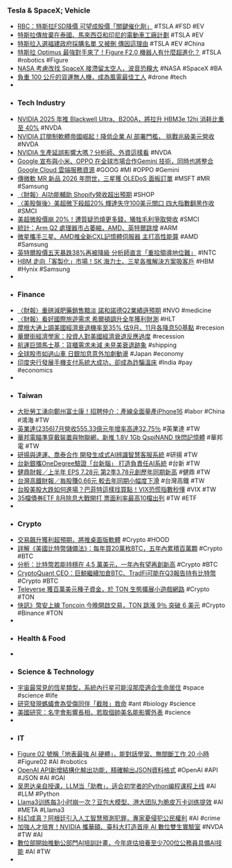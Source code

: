 ### Tesla & SpaceX; Vehicle
- [RBC：特斯拉FSD降價 可望成股價「關鍵催化劑」](https://news.cnyes.com/news/id/5672143) #TSLA #FSD #EV
- [特斯拉傳放棄在泰國、馬來西亞和印尼的電動車工廠計劃](https://www.thenewslens.com/article/206333) #TSLA #EV
- [特斯拉入選福建政府採購名單 又被刪 傳因這理由](https://udn.com/news/story/7332/8147891) #TSLA #EV #China
- [特斯拉 Optimus 最強對手來了！Figure F2.0 機器人有什麼超進化？](https://www.inside.com.tw/article/35853-figure-02-humanoid-robot-launch) #TSLA #robotics #Figure
- [NASA 考慮改找 SpaceX 接滯留太空人，波音恐糗大](https://technews.tw/2024/08/08/starliner-crew-may-stay-in-space-until-february-as-nasa-weighs-spacex-option/) #NASA #SpaceX #BA
- [負重 100 公斤的貨運無人機，成為風電最佳工人](https://technews.tw/2024/08/08/heavy-drone-for-wind-farm/) #drone #tech
-
- ### Tech Industry
- [NVIDIA 2025 年推 Blackwell Ultra、B200A，將拉升 HBM3e 12hi 消耗比重至 40%](https://technews.tw/2024/08/08/nvidia-2025/) #NVDA
- [NVIDIA 訂閱制軟體帝國崛起！降低企業 AI 部署門檻， 挑戰兆級美元營收](https://www.techbang.com/posts/117409-nvidias-subscription-software-empir) #NVDA
- [NVIDIA 生產延誤影響大嗎？分析師、外資這樣看](https://technews.tw/2024/08/08/nvidia-ai-chip-2/) #NVDA
- [Google 宣布與小米、OPPO 在全球市場合作Gemini 技術，同時也將整合Google Cloud 雲端服務資源](https://m.eprice.com.tw/mobile/talk/102/5811608/1) #GOOG #MI #OPPO #Gemini
- [傳微軟 MR 新品 2026 年問世，三星獲 OLEDoS 面板訂單](https://technews.tw/2024/08/08/samsung-display-to-supply-oledos-to-microsoft-for-mr-device/) #MSFT #MR #Samsung
- [〈財報〉AI功能輔助 Shopify營收超出預期](https://news.cnyes.com/news/id/5671777) #SHOP
- [〈美股盤後〉美超微下殺超20% 輝達失守100美元關口 四大指數翻黑作收](https://news.cnyes.com/news/id/5671970) #SMCI
- [美超微股價崩 20%！遭質疑恐燒更多錢，犧牲毛利爭取營收](https://finance.technews.tw/2024/08/08/supermicro-computer-us-stock-0807/) #SMCI
- [統計：Arm Q2 處理器市占萎縮，AMD、英特爾跳增](https://technews.tw/2024/08/08/amd-intel-in-focus-as-data-shows-gains-over-arm/) #ARM
- [微星攜手三星、AMD推全新CXL記憶體伺服器 主打高性能算](https://news.cnyes.com/news/id/5672615) #AMD #Samsung
- [英特爾股價五天暴跌38%再被降級 分析師直言「重拾領導地位難」](https://news.cnyes.com/news/id/5671991) #INTC
- [HBM 走向「客製化」市場！SK 海力士、三星各推解決方案吸客戶](https://technews.tw/2024/08/08/samsung-and-sk-hynix-hbm/) #HBM #Hynix #Samsung
-
- ### Finance
- [〈財報〉重磅減肥藥銷售黯淡 諾和諾德Q2業績遜預期](https://news.cnyes.com/news/id/5671552) #NVO #medicine
- [〈財報〉看好國際旅遊需求 希爾頓調升全年獲利財測](https://news.cnyes.com/news/id/5671515) #HLT
- [摩根大通上調美國經濟衰退機率至35% 估9月、11月各降息50基點](https://news.cnyes.com/news/id/5672612) #recesion
- [華爾街經濟學家：投資人對美國經濟衰退反應過度](https://news.cnyes.com/news/id/5671721) #recession
- [航運巨頭馬士基：貨櫃需求未減 未見美衰退跡象](https://news.cnyes.com/news/id/5671937) #shipping
- [全球股市如過山車 日銀加息意外加劇動盪](https://www.epochtimes.com/b5/24/8/7/n14306806.htm) #Japan #economy
- [印度央行發展手機支付系統大成功，卻成為詐騙溫床](https://infosecu.technews.tw/2024/08/08/india-upi-becomes-hotbed-for-scams/) #India #pay #economics
-
- ### Taiwan
- [大批勞工湧向鄭州富士康！招聘仲介：產線全面量產iPhone16](https://news.cnyes.com/news/id/5672466) #labor #China #鴻海 #TW
- [英業達(2356)7月營收555.33億元年增率高達32.75％](https://news.cnyes.com/news/id/5670607) #英業達 #TW
- [華邦電瞄準穿戴裝置與物聯網，新推 1.8V 1Gb QspiNAND 快閃記憶體](https://finance.technews.tw/2024/08/07/winbond-targets-wearable-devices-and-the-internet-of-things/) #華邦電 #TW
- [研揚與達運、喬泰合作 開發生成式AI辨識智慧客服系統](https://news.cnyes.com/news/id/5671713) #研揚 #TW
- [台新銀攜OneDegree驗證「台新腦」 打造負責任AI系統](https://news.cnyes.com/news/id/5669973) #台新 #TW
- [健鼎財報／上半年 EPS 7.28元 第2季3.78元創歷年同期新高](https://money.udn.com/money/story/5607/8148947) #健鼎 #TW
- [台灣高鐵財報／毎股賺0.66元 較去年同期小幅度下滑](https://money.udn.com/money/story/5710/8146924) #台灣高鐵 #TW
- [台股美股大跌如何進場？巴菲特這樣找買點！VIX恐慌指數秒懂](https://www.gvm.com.tw/article/114854) #VIX #TW
- [35檔債券ETF 8月除息大戰開打 票面利率最高10檔出列](https://news.cnyes.com/news/id/5672309) #TW #ETF
-
- ### Crypto
- [交易飆升獲利超預期，將推桌面版軟體](https://www.businessyee.com/article/4363-Robinhood-2024-q2-earningcall) #Crypto #HOOD
- [詳解《美國比特幣儲備法》：每年買20萬枚BTC，五年內累積百萬顆](https://www.blocktempo.com/detailed-explanation-of-the-u-s-bitcoin-strategic-reserve-act-purchase-200000-btc-every-year-reaching-1-million-within-five-years/) #Crypto #BTC
- [分析：比特幣若能持穩在 4.5 萬美元，一年內有望再創新高](https://blockcast.it/2024/08/08/mica-daily-240808/) #Crypto #BTC
- [CryptoQuant CEO：巨鯨繼續加倉BTC、TradFi可能在Q3報告持有比特幣](https://abmedia.io/cryptoquant-bitcoin-hodlers-accumulated-23-billion) #Crypto #BTC
- [Televerse 獲百萬美元種子資金，於 TON 生態擴展小遊戲網路](https://www.blocktempo.com/televerse-secures-1-million-in-seed-funding-to-expand-mini-game-network-on-ton/) #Crypto #TON
- [快訊》幣安上線 Toncoin 今晚開啟交易，TON 跳漲 9％ 突破 6 美元](https://www.blocktempo.com/binance-will-list-toincoin/) #Crypto #Binance #TON
-
- ### Health & Food
-
- ### Science & Technology
- [宇宙最常見的恆星類型，系統內行星可能沒那麼適合生命居住](https://technews.tw/2024/08/07/far-ultraviolet-galex-red-dwarf-star-exoplanet/) #space #science #life
- [研究發現螞蟻會為受傷同伴「截肢」救命](https://www.epochtimes.com/b5/24/8/6/n14306090.htm) #ant #biology #science
- [美國研究：名字會影響長相，若取個帥美名能影響外表](https://technews.tw/2024/08/07/wild-study-finds-your-name-has-an-incredible-effect-on-your-face/) #science
-
- ### IT
- [Figure 02 號稱「地表最強 AI 硬體」，能對話學習、無間斷工作 20 小時](https://technews.tw/2024/08/08/figure-02-coming/) #Figure02 #AI #robotics
- [OpenAI API新增結構化輸出功能，精確輸出JSON資料格式](https://www.ithome.com.tw/news/164349) #OpenAI #API #JSON #AI #GAI
- [吴恩达亲自授课，LLM当「助教」，适合初学者的Python编程课程上线](https://www.jiqizhixin.com/articles/2024-08-08-6) #AI #LLM #Python
- [Llama3训练每3小时崩一次？豆包大模型、港大团队为脆皮万卡训练提效](https://www.jiqizhixin.com/articles/2024-08-08-7) #AI #META #Llama3
- [科幻成真？阿根廷引入人工智慧預測犯罪，專家憂侵犯公民權利](https://www.techbang.com/posts/117321-argentina-ai-predict-crimes) #AI #crime
- [加強人才培育！NVIDIA 攜華碩、臺科大打造首座 AI 數位雙生實驗室](https://technews.tw/2024/08/07/nvidia-asus-ntust-ai-lab/) #NVDA #TW #AI
- [數位部開始推動公部門AI培訓計畫，今年底估培養至少700位公務員具備AI技能](https://www.ithome.com.tw/news/164354) #AI #TW
-